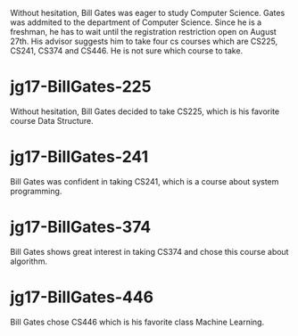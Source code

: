 Without hesitation, Bill Gates was eager to study Computer Science. Gates was addmited to the department of Computer Science. Since he is a freshman, he has to wait until the registration restriction open on August 27th. His advisor suggests him to take four cs courses which are CS225, CS241, CS374 and CS446. He is not sure which course to take.

# jg17-BillGates-225
Without hesitation, Bill Gates decided to take CS225, which is his favorite course Data Structure.

# jg17-BillGates-241
Bill Gates was confident in taking CS241, which is a course about system programming.

# jg17-BillGates-374
Bill Gates shows great interest in taking CS374 and chose this course about algorithm.

# jg17-BillGates-446
Bill Gates chose CS446 which is his favorite class Machine Learning.